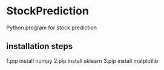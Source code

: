 # StockPrediction
Python program for stock prediction


installation steps
---
1.pip install numpy
2.pip install sklearn
3.pip install matplotlib
